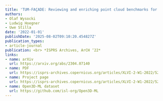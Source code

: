 ```yaml
---
title: 'TUM-FAÇADE: Reviewing and enriching point cloud benchmarks for façade segmentation'
authors:
- Olaf Wysocki
- Ludwig Hoegner
- Uwe Stilla
date: '2022-01-01'
publishDate: '2025-08-02T09:10:20.454827Z'
publication_types:
- article-journal
publication: <br> *ISPRS Archives, ArCH ‘22*
links:
- name: arXiv
  url: https://arxiv.org/abs/2304.07140
- name: PDF
  url: https://isprs-archives.copernicus.org/articles/XLVI-2-W1-2022/529/2022/isprs-archives-XLVI-2-W1-2022-529-2022.pdf
- name: Project page
  url: https://isprs-archives.copernicus.org/articles/XLVI-2-W1-2022/529/2022/isprs-archives-XLVI-2-W1-2022-529-2022.html
- name: Open3D-ML dataset
  url: https://github.com/isl-org/Open3D-ML
---
```

